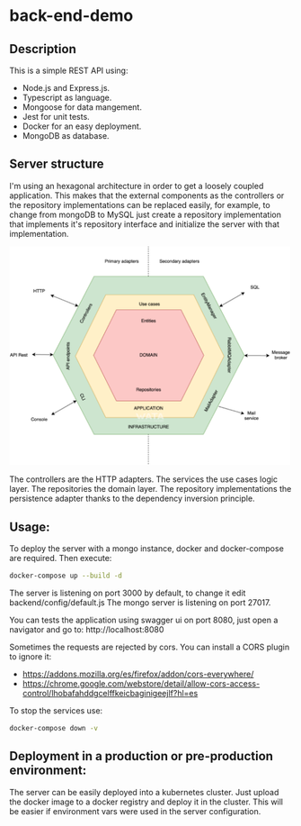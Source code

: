 # back-end-demo

## Description
This is a simple REST API using:
* Node.js and Express.js.
* Typescript as language.
* Mongoose for data mangement.
* Jest for unit tests.
* Docker for an easy deployment.
* MongoDB as database.

## Server structure
I'm using an hexagonal architecture in order to get a loosely coupled application. This makes that the external components as the controllers or the repository implementations can be replaced easily, for example, to change from mongoDB to MySQL just create a repository implementation that implements it's repository interface and initialize the server with that implementation. 

<img src="./doc/hexagonal.png" width="500">

The controllers are the HTTP adapters.
The services the use cases logic layer.
The repositories the domain layer.
The repository implementations the persistence adapter thanks to the dependency inversion principle.

## Usage:
To deploy the server with a mongo instance, docker and docker-compose are required. Then execute:
```bash
docker-compose up --build -d
```
The server is listening on port 3000 by default, to change it edit backend/config/default.js
The mongo server is listening on port 27017.

You can tests the application using swagger ui on port 8080, just open a navigator and go to:
http://localhost:8080

Sometimes the requests are rejected by cors. You can install a CORS plugin to ignore it:
* https://addons.mozilla.org/es/firefox/addon/cors-everywhere/
* https://chrome.google.com/webstore/detail/allow-cors-access-control/lhobafahddgcelffkeicbaginigeejlf?hl=es

To stop the services use:
```bash
docker-compose down -v
```

## Deployment in a production or pre-production environment:
The server can be easily deployed into a kubernetes cluster. Just upload the docker image to a docker registry and deploy it in the cluster. This will be easier if environment vars were used in the server configuration.